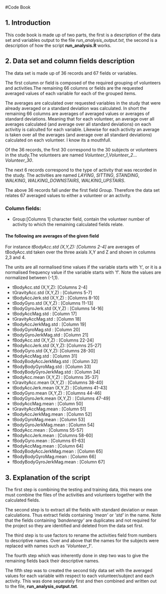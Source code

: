 #Code Book

## 1. Introduction

This code book is made up of two parts, the first is a description of the 
data set and variables output to the file _run\_analysis\_output.txt_, the 
second is a description of how the script __run\_analysis.R__ works.

## 2. Data set and column fields description

The data set is made up of 36 records and 67 fields or variables.

The first column or field is composed of the required grouping of volunteers and 
activities.The remaining 66 columns or fields are the requested averaged
values of each variable for each of the grouped items.

The averages are calculated over requested variables in the study that were 
already averaged or a standard deviation was calculated.
In short the remaining 66 columns are averages of averaged values or averages
of standard deviations. Meaning that for each volunteer, an average over all 
averages calculated (and average over all standard deviations) on each activitiy
is calculted for each variable. Likewise for each activity an average is taken
over all the averages (and average over all standard deviations) calculated on
each volunteer. I know its a mouthfull.

Of the 36 records, the first 30 correspond to the 30 subjects or volunteers
in the study.The volunteers are named _Volunteer\_1_,_Volunteer\_2_...
_Volunteer\_30_.

The next 6 records correspond to the type of activity that was recorded in the
study. The activities are named _LAYING_, _SITTING_, _STANDING_, _WALKING_,
 _WALKING\_DOWNSTAIRS_, _WALKING\_UPSTAIRS_.
 
The above 36 records fall under the first field _Group_. Therefore the data set
relates 67 averaged values to either a volunteer or an activity.

### Column fields:

* Group:[Columns 1] character field, contain the volunteer number of activity 
to which the remaining calculated fields relate.

#### The following are averages of the given field

For instance _tBodyAcc.std (X,Y,Z): [Columns 2-4]_ are averages of tBodyAcc.std
taken over the three axials X,Y and Z and shown in columns 2,3 and 4.

The units are all normalised time values if the variable starts with 't', or
it is a normalised frequency value if the variable starts with 'f'. Note the
values are normalized between (-1,1).

* tBodyAcc.std (X,Y,Z): [Columns 2-4]
* tGravityAcc.std (X,Y,Z) : [Columns 5-7]
* tBodyAccJerk.std (X,Y,Z) : [Columns 8-10]
* tBodyGyro.std (X,Y,Z) : [Columns 11-13]
* tBodyGyroJerk.std (X,Y,Z) : [Columns 14-16]
* tBodyAccMag.std : [Column 17]
* tGravityAccMag.std : [Column 18]
* tBodyAccJerkMag.std : [Column 19]
* tBodyGyroMag.std : [Column 20]
* tBodyGyroJerkMag.std : [Column 21]
* fBodyAcc.std (X,Y,Z) : [Columns 22-24]
* fBodyAccJerk.std (X,Y,Z): [Columns 25-27]
* fBodyGyro.std (X,Y,Z): [Columns 28-30]
* fBodyAccMag.std : [Column 31]
* fBodyBodyAccJerkMag.std : [Column 32]
* fBodyBodyGyroMag.std : [Column 33]
* fBodyBodyGyroJerkMag.std : [Column 34]
* tBodyAcc.mean (X,Y,Z) : [Columns 35-37]
* tGravityAcc.mean (X,Y,Z) : [Columns 38-40]
* tBodyAccJerk.mean (X,Y,Z) : [Columns 41-43]
* tBodyGyro.mean (X,Y,Z) : [Columns 44-46]
* tBodyGyroJerk.mean (X,Y,Z) : [Columns 47-49]
* tBodyAccMag.mean : [Column 50]
* tGravityAccMag.mean : [Column 51]
* tBodyAccJerkMag.mean : [Column 52]
* tBodyGyroMag.mean : [Column 53]
* tBodyGyroJerkMag.mean : [Column 54]
* fBodyAcc.mean : [Columns 55-57]
* fBodyAccJerk.mean : [Columns 58-60]
* fBodyGyro.mean : [Columns 61-63]
* fBodyAccMag.mean : [Column 64]
* fBodyBodyAccJerkMag.mean : [Column 65]
* fBodyBodyGyroMag.mean : [Column 66]
* fBodyBodyGyroJerkMag.mean : [Column 67]

## 3. Explanation of the script

The first step is combining the testing and training data, this means one must
combine the files of the activities and volunteers together with the calculated
fields. 

The second step is to extract all the fields with standard deviation or mean 
calculations. Thus extract fields containing _'mean'_ or _'std'_ in the name.
Note that the fields containing _'bandenergy'_ are duplicates and not required
for the project so they are identified and deleted from the data set first.

The third step is to use factors to rename the activities field from numbers 
to descriptive names. Over and above that the names for the subjects were 
replaced with names such as _'Volunteer\_1'_.

The fourth step which was inherently done in step two was to give the remaining
fields back their descriptive names.

The fifth step was to created the second tidy data set with the averaged values
for each variable with respect to each volunteer/subject and each activity.
This was done separately first and then combined and written out to the file,
__run\_analysis\_output.txt__.










